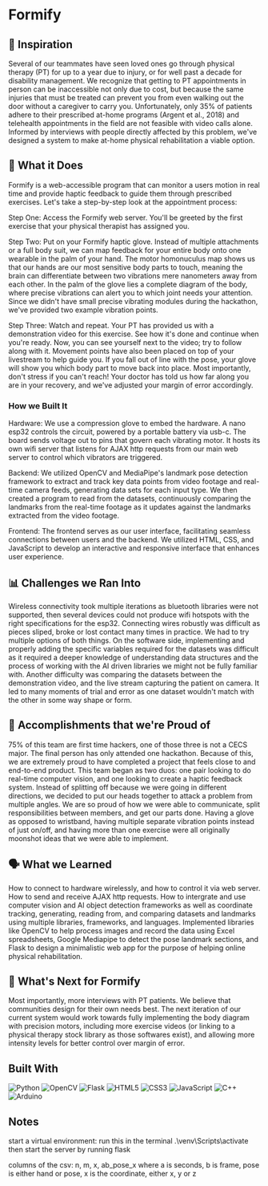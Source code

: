 # Formify

## 💫 Inspiration
Several of our teammates have seen loved ones go through physical therapy (PT) for up to a year due to injury, or for well past a decade for disability management. We recognize that getting to PT appointments in person can be inaccessible not only due to cost, but because the same injuries that must be treated can prevent you from even walking out the door without a caregiver to carry you. Unfortunately, only 35% of patients adhere to their prescribed at-home programs (Argent et al., 2018) and telehealth appointments in the field are not feasible with video calls alone. Informed by interviews with people directly affected by this problem, we've designed a system to make at-home physical rehabilitation a viable option.

## 🦾 What it Does
Formify is a web-accessible program that can monitor a users motion in real time and provide haptic feedback to guide them through prescribed exercises. Let's take a step-by-step look at the appointment process:

Step One: Access the Formify web server. You'll be greeted by the first exercise that your physical therapist has assigned you.

Step Two: Put on your Formify haptic glove. Instead of multiple attachments or a full body suit, we can map feedback for your entire body onto one wearable in the palm of your hand. The motor homonuculus map shows us that our hands are our most sensitive body parts to touch, meaning the brain can differentiate between two vibrations mere nanometers away from each other. In the palm of the glove lies a complete diagram of the body, where precise vibrations can alert you to which joint needs your attention. Since we didn't have small precise vibrating modules during the hackathon, we've provided two example vibration points.

Step Three: Watch and repeat. Your PT has provided us with a demonstration video for this exercise. See how it's done and continue when you're ready. Now, you can see yourself next to the video; try to follow along with it. Movement points have also been placed on top of your livestream to help guide you. If you fall out of line with the pose, your glove will show you which body part to move back into place. Most importantly, don't stress if you can't reach! Your doctor has told us how far along you are in your recovery, and we've adjusted your margin of error accordingly.

### How we Built It
Hardware: We use a compression glove to embed the hardware. A nano esp32 controls the circuit, powered by a portable battery via usb-c. The board sends voltage out to pins that govern each vibrating motor. It hosts its own wifi server that listens for AJAX http requests from our main web server to control which vibrators are triggered.

Backend: We utilized OpenCV and MediaPipe's landmark pose detection framework to extract and track key data points from video footage and real-time camera feeds, generating data sets for each input type. We then created a program to read from the datasets, continuously comparing the landmarks from the real-time footage as it updates against the landmarks extracted from the video footage.

Frontend: The frontend serves as our user interface, facilitating seamless connections between users and the backend. We utilized HTML, CSS, and JavaScript to develop an interactive and responsive interface that enhances user experience.

## 📊 Challenges we Ran Into
Wireless connectivity took multiple iterations as bluetooth libraries were not supported, then several devices could not produce wifi hotspots with the right specifications for the esp32. Connecting wires robustly was difficult as pieces sliped, broke or lost contact many times in practice. We had to try multiple options of both things. On the software side, implementing and properly adding the specific variables required for the datasets was difficult as it required a deeper knowledge of understanding data structures and the process of working with the AI driven libraries we might not be fully familiar with. Another difficulty was comparing the datasets between the demonstration video, and the live stream capturing the patient on camera. It led to many moments of trial and error as one dataset wouldn't match with the other in some way shape or form.

## 🥇 Accomplishments that we're Proud of
75% of this team are first time hackers, one of those three is not a CECS major. The final person has only attended one hackathon. Because of this, we are extremely proud to have completed a project that feels close to and end-to-end product. This team began as two duos: one pair looking to do real-time computer vision, and one looking to create a haptic feedback system. Instead of splitting off because we were going in different directions, we decided to put our heads together to attack a problem from multiple angles. We are so proud of how we were able to communicate, split responsibilities between members, and get our parts done. Having a glove as opposed to wristband, having multiple separate vibration points instead of just on/off, and having more than one exercise were all originally moonshot ideas that we were able to implement.

## 🗣️ What we Learned
How to connect to hardware wirelessly, and how to control it via web server. How to send and receive AJAX http requests. How to intergrate and use computer vision and AI object detection frameworks as well as coordinate tracking, generating, reading from, and comparing datasets and landmarks using multiple libraries, frameworks, and languages. Implemented libraries like OpenCV to help process images and record the data using Excel spreadsheets, Google Mediapipe to detect the pose landmark sections, and Flask to design a minimalistic web app for the purpose of helping online physical rehabilitation.

## 💨 What's Next for Formify
Most importantly, more interviews with PT patients. We believe that communities design for their own needs best. The next iteration of our current system would work towards fully implementing the body diagram with precision motors, including more exercise videos (or linking to a physical therapy stock library as those softwares exist), and allowing more intensity levels for better control over margin of error.

## Built With
![Python](https://img.shields.io/badge/python-3670A0?style=for-the-badge&logo=python&logoColor=ffdd54)
![OpenCV](https://img.shields.io/badge/opencv-%23white.svg?style=for-the-badge&logo=opencv&logoColor=white)
![Flask](https://img.shields.io/badge/flask-%23000.svg?style=for-the-badge&logo=flask&logoColor=white)
![HTML5](https://img.shields.io/badge/html5-%23E34F26.svg?style=for-the-badge&logo=html5&logoColor=white)
![CSS3](https://img.shields.io/badge/css3-%231572B6.svg?style=for-the-badge&logo=css3&logoColor=white)
![JavaScript](https://img.shields.io/badge/javascript-%23323330.svg?style=for-the-badge&logo=javascript&logoColor=%23F7DF1E)
![C++](https://img.shields.io/badge/c++-%2300599C.svg?style=for-the-badge&logo=c%2B%2B&logoColor=white)
![Arduino](https://img.shields.io/badge/-Arduino-00979D?style=for-the-badge&logo=Arduino&logoColor=white)

## Notes
start a virtual environment: run this in the terminal .\venv\Scripts\activate
then start the server by running flask 

columns of the csv: n, m, x, ab_pose_x where a is seconds, b is frame, pose is either hand or pose, x is the coordinate, either x, y or z
